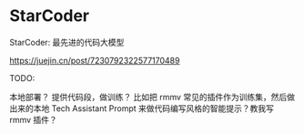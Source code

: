 # StarCoder

StarCoder: 最先进的代码大模型

https://juejin.cn/post/7230792322577170489

TODO:

本地部署？
提供代码段，做训练？
比如把 rmmv 常见的插件作为训练集，然后做出来的本地 Tech Assistant Prompt 来做代码编写风格的智能提示？教我写 rmmv 插件？
